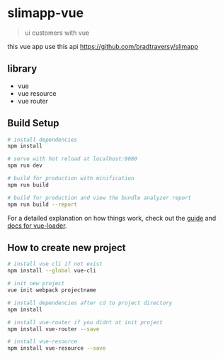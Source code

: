 # slimapp-vue

> ui customers with vue

this vue app use this api https://github.com/bradtraversy/slimapp

## library
* vue
* vue resource
* vue router

## Build Setup

``` bash
# install dependencies
npm install

# serve with hot reload at localhost:8080
npm run dev

# build for production with minification
npm run build

# build for production and view the bundle analyzer report
npm run build --report
```
For a detailed explanation on how things work, check out the [guide](http://vuejs-templates.github.io/webpack/) and [docs for vue-loader](http://vuejs.github.io/vue-loader).


## How to create new project

``` bash
# install vue cli if not exist
npm install --global vue-cli

# init new project
vue init webpack projectname

# install dependencies after cd to project directory
npm install

# install vue-router if you didnt at init project
npm install vue-router --save

# install vue-resource
npm install vue-resource --save
